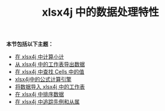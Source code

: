﻿---
title: xlsx4j 中的数据处理特性
type: docs
weight: 10
url: /zh/java/data-handling-features-in-xlsx4j/
---
**本节包括以下主题：**
- [在 xlsx4j 中计算小计](/cells/zh/java/calculate-sub-totals-in-xlsx4j/)
- [从 xlsx4j 中的工作表导出数据](/cells/zh/java/export-data-from-worksheets-in-xlsx4j/)
- [在 xlsx4j 中查找 Cells 中的值](/cells/zh/java/find-value-in-cells-in-xlsx4j/)
- [xlsx4j中的公式计算引擎](/cells/zh/java/formula-calculation-engine-in-xlsx4j/)
- [将数据导入 xlsx4j 中的工作表](/cells/zh/java/import-data-to-worksheets-in-xlsx4j/)
- [在 xlsx4j 中排序数据](/cells/zh/java/sort-data-in-xlsx4j/)
- [在 xlsx4j 中追踪先例和从属](/cells/zh/java/tracing-precedents-and-dependents-in-xlsx4j/)
